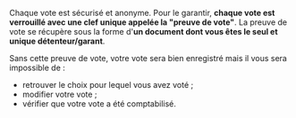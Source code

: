 Chaque vote est sécurisé et anonyme. Pour le garantir, **chaque vote est verrouillé avec une clef unique appelée la "preuve de vote"**. La preuve de vote se récupère sous la forme d'**un document dont vous êtes le seul et unique détenteur/garant**.

Sans cette preuve de vote, votre vote sera bien enregistré mais il vous sera impossible de :

* retrouver le choix pour lequel vous avez voté ;
* modifier votre vote ;
* vérifier que votre vote a été comptabilisé.